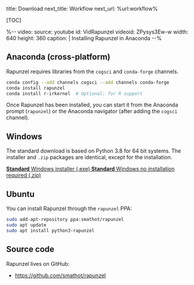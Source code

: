 title: Download
next_title: Workflow
next_url: %url:workflow%


[TOC]


%--
video:
 source: youtube
 id: VidRapunzel
 videoid: ZPysys3Ew-w
 width: 640
 height: 360
 caption: |
  Installing Rapunzel in Anaconda
--%


## Anaconda (cross-platform)

Rapunzel requires libraries from the `cogsci` and `conda-forge` channels.

```bash
conda config --add channels cogsci --add channels conda-forge
conda install rapunzel
conda install r-irkernel  # Optional: for R support
```

Once Rapunzel has been installed, you can start it from the Anaconda prompt (`rapunzel`) or the Anaconda navigator (after adding the `cogsci` channel).


## Windows

The standard download is based on Python 3.8 for 64 bit systems. The installer and `.zip` packages are identical, except for the installation.

<a role="button" class="btn btn-success btn-align-left" href="https://github.com/smathot/rapunzel/releases/download/release%2F0.4.7/rapunzel_0.4.7-py38-win64-2.exe">
	<b>Standard</b> Windows installer (.exe)
</a>

<a role="button" class="btn btn-default btn-align-left" href="https://github.com/smathot/rapunzel/releases/download/release%2F0.4.7/rapunzel_0.4.7-py38-win64-2.zip">
	<b>Standard</b> Windows no installation required (.zip)
</a>


## Ubuntu

You can install Rapunzel through the `rapunzel` PPA:

```bash
sudo add-apt-repository ppa:smathot/rapunzel
sudo apt update
sudo apt install python3-rapunzel
```


## Source code

Rapunzel lives on GitHub:

- <https://github.com/smathot/rapunzel>
